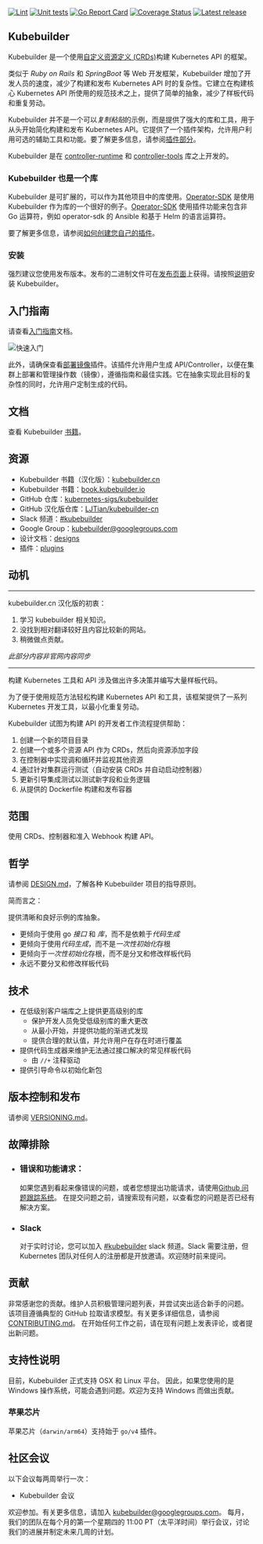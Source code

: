 [![Lint](https://github.com/kubernetes-sigs/kubebuilder/actions/workflows/lint.yml/badge.svg)](https://github.com/kubernetes-sigs/kubebuilder/actions/workflows/lint.yml)
[![Unit tests](https://github.com/kubernetes-sigs/kubebuilder/actions/workflows/unit-tests.yml/badge.svg)](https://github.com/kubernetes-sigs/kubebuilder/actions/workflows/unit-tests.yml)
[![Go Report Card](https://goreportcard.com/badge/sigs.k8s.io/kubebuilder)](https://goreportcard.com/report/sigs.k8s.io/kubebuilder)
[![Coverage Status](https://coveralls.io/repos/github/kubernetes-sigs/kubebuilder/badge.svg?branch=master)](https://coveralls.io/github/kubernetes-sigs/kubebuilder?branch=master)
[![Latest release](https://badgen.net/github/release/kubernetes-sigs/kubebuilder)](https://github.com/kubernetes-sigs/kubebuilder/lreleases)

## Kubebuilder

Kubebuilder 是一个使用[自定义资源定义 (CRDs)](https://kubernetes.io/docs/tasks/access-kubernetes-api/extend-api-custom-resource-definitions)构建 Kubernetes API 的框架。

类似于 *Ruby on Rails* 和 *SpringBoot* 等 Web 开发框架，Kubebuilder 增加了开发人员的速度，减少了构建和发布 Kubernetes API 时的复杂性。它建立在构建核心 Kubernetes API 所使用的规范技术之上，提供了简单的抽象，减少了样板代码和重复劳动。

Kubebuilder 并不是一个可以*复制粘贴*的示例，而是提供了强大的库和工具，用于从头开始简化构建和发布 Kubernetes API。它提供了一个插件架构，允许用户利用可选的辅助工具和功能。要了解更多信息，请参阅[插件部分][plugin-section]。

Kubebuilder 是在 [controller-runtime][controller-runtime] 和 [controller-tools][controller-tools] 库之上开发的。

### Kubebuilder 也是一个库

Kubebuilder 是可扩展的，可以作为其他项目中的库使用。[Operator-SDK][operator-sdk] 是使用 Kubebuilder 作为库的一个很好的例子。[Operator-SDK][operator-sdk] 使用插件功能来包含非 Go 运算符，例如 operator-sdk 的 Ansible 和基于 Helm 的语言运算符。

要了解更多信息，请参阅[如何创建您自己的插件][your-own-plugins]。

### 安装

强烈建议您使用发布版本。发布的二进制文件可在[发布页面](https://github.com/kubernetes-sigs/kubebuilder/releases)上获得。请按照[说明](https://book.kubebuilder.io/quick-start.html#installation)安装 Kubebuilder。

## 入门指南

请查看[入门指南](https://book.kubebuilder.io/quick-start.html)文档。

![快速入门](docs/gif/kb-demo.v3.11.1.svg)

此外，请确保查看[部署镜像](https://book.kubebuilder.io/plugins/deploy-image-plugin-v1-alpha.html)插件。该插件允许用户生成 API/Controller，以便在集群上部署和管理操作数（镜像），遵循指南和最佳实践。它在抽象实现此目标的复杂性的同时，允许用户定制生成的代码。

## 文档

查看 Kubebuilder [书籍](https://book.kubebuilder.io)。

## 资源

- Kubebuilder 书籍（汉化版）：[kubebuilder.cn](https://kubebuilder.cn)
- Kubebuilder 书籍：[book.kubebuilder.io](https://book.kubebuilder.io)
- GitHub 仓库：[kubernetes-sigs/kubebuilder](https://github.com/kubernetes-sigs/kubebuilder)
- GitHub 汉化版仓库：[LJTian/kubebuilder-cn](https://github.com/LJTian/kubebuilder-cn)
- Slack 频道：[#kubebuilder](https://slack.k8s.io/#kubebuilder)
- Google Group：[kubebuilder@googlegroups.com](https://groups.google.com/forum/#!forum/kubebuilder)
- 设计文档：[designs](designs/)
- 插件：[plugins][plugin-section]

## 动机

___
kubebuilder.cn 汉化版的初衷：
1. 学习 kubebuilder 相关知识。
2. 没找到相对翻译较好且内容比较新的网站。
3. 稍微做点贡献。 

*此部分内容非官网内容同步*
___
构建 Kubernetes 工具和 API 涉及做出许多决策并编写大量样板代码。

为了便于使用规范方法轻松构建 Kubernetes API 和工具，该框架提供了一系列 Kubernetes 开发工具，以最小化重复劳动。

Kubebuilder 试图为构建 API 的开发者工作流程提供帮助：

1. 创建一个新的项目目录
2. 创建一个或多个资源 API 作为 CRDs，然后向资源添加字段
3. 在控制器中实现调和循环并监视其他资源
4. 通过针对集群运行测试（自动安装 CRDs 并自动启动控制器）
5. 更新引导集成测试以测试新字段和业务逻辑
6. 从提供的 Dockerfile 构建和发布容器

## 范围

使用 CRDs、控制器和准入 Webhook 构建 API。

## 哲学

请参阅 [DESIGN.md](DESIGN.md)，了解各种 Kubebuilder 项目的指导原则。

简而言之：

提供清晰和良好示例的库抽象。

- 更倾向于使用 go *接口* 和 *库*，而不是依赖于*代码生成*
- 更倾向于使用*代码生成*，而不是*一次性初始化*存根
- 更倾向于*一次性初始化*存根，而不是分叉和修改样板代码
- 永远不要分叉和修改样板代码

## 技术

- 在低级别客户端库之上提供更高级别的库
    - 保护开发人员免受低级别库的重大更改
    - 从最小开始，并提供功能的渐进式发现
    - 提供合理的默认值，并允许用户在存在时进行覆盖
- 提供代码生成器来维护无法通过接口解决的常见样板代码
    - 由 `//+` 注释驱动
- 提供引导命令以初始化新包

## 版本控制和发布

请参阅 [VERSIONING.md](VERSIONING.md)。

## 故障排除

- ### 错误和功能请求：
  如果您遇到看起来像错误的问题，或者您想提出功能请求，请使用[Github 问题跟踪系统](https://github.com/kubernetes-sigs/kubebuilder/issues)。
  在提交问题之前，请搜索现有问题，以查看您的问题是否已经有解决方案。

- ### Slack
  对于实时讨论，您可以加入 [#kubebuilder](https://slack.k8s.io/#kubebuilder) slack 频道。Slack 需要注册，但 Kubernetes 团队对任何人的注册都是开放邀请。欢迎随时前来提问。

## 贡献

非常感谢您的贡献。维护人员积极管理问题列表，并尝试突出适合新手的问题。
该项目遵循典型的 GitHub 拉取请求模型。有关更多详细信息，请参阅[CONTRIBUTING.md](CONTRIBUTING.md)。
在开始任何工作之前，请在现有问题上发表评论，或者提出新问题。

## 支持性说明

目前，Kubebuilder 正式支持 OSX 和 Linux 平台。
因此，如果您使用的是 Windows 操作系统，可能会遇到问题。欢迎为支持 Windows 而做出贡献。

### 苹果芯片

苹果芯片（`darwin/arm64`）支持始于 `go/v4` 插件。

## 社区会议

以下会议每两周举行一次：

- Kubebuilder 会议

欢迎参加。有关更多信息，请加入 [kubebuilder@googlegroups.com](https://groups.google.com/g/kubebuilder)。
每月，我们的团队在每个月的第一个星期四的 11:00 PT（太平洋时间）举行会议，讨论我们的进展并制定未来几周的计划。

[operator-sdk]: https://github.com/operator-framework/operator-sdk
[plugin-section]: https://book.kubebuilder.io/plugins/plugins.html
[controller-runtime]: https://github.com/kubernetes-sigs/controller-runtime
[your-own-plugins]: https://book.kubebuilder.io/plugins/creating-plugins.html
[controller-tools]: https://github.com/kubernetes-sigs/controller-tools
